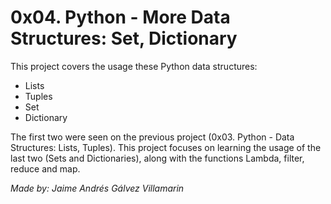 # 0x04. Python - More Data Structures: Set, Dictionary

This project covers the usage these Python data structures:
- Lists
- Tuples
- Set
- Dictionary

The first two were seen on the previous project (0x03. Python - Data Structures: Lists, Tuples). This project focuses on learning the usage of the last two (Sets and Dictionaries), along with the functions Lambda, filter, reduce and map.

*Made by: Jaime Andrés Gálvez Villamarin*
